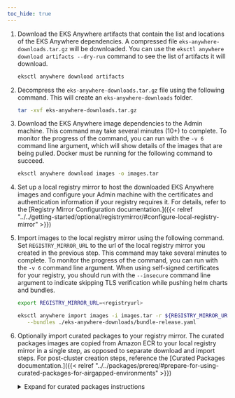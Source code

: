 ```yaml
---
toc_hide: true
---
```

1. Download the EKS Anywhere artifacts that contain the list and locations of the EKS Anywhere dependencies. A compressed file `eks-anywhere-downloads.tar.gz` will be downloaded. You can use the `eksctl anywhere download artifacts --dry-run` command to see the list of artifacts it will download.
   ```bash
   eksctl anywhere download artifacts
   ```
   
1. Decompress the `eks-anywhere-downloads.tar.gz` file using the following command. This will create an `eks-anywhere-downloads` folder.
   ```bash
   tar -xvf eks-anywhere-downloads.tar.gz
   ```

1. Download the EKS Anywhere image dependencies to the Admin machine. This command may take several minutes (10+) to complete. To monitor the progress of the command, you can run with the `-v 6` command line argument, which will show details of the images that are being pulled. Docker must be running for the following command to succeed.
   ```bash
   eksctl anywhere download images -o images.tar
   ```

1. Set up a local registry mirror to host the downloaded EKS Anywhere images and configure your Admin machine with the certificates and authentication information if your registry requires it. For details, refer to the [Registry Mirror Configuration documentation.]({{< relref "../../getting-started/optional/registrymirror/#configure-local-registry-mirror" >}})

1. Import images to the local registry mirror using the following command. Set `REGISTRY_MIRROR_URL` to the url of the local registry mirror you created in the previous step. This command may take several minutes to complete. To monitor the progress of the command, you can run with the `-v 6` command line argument. When using self-signed certificates for your registry, you should run with the `--insecure` command line argument to indicate skipping TLS verification while pushing helm charts and bundles.
   ```bash
   export REGISTRY_MIRROR_URL=<registryurl>
   ```
   ```bash
   eksctl anywhere import images -i images.tar -r ${REGISTRY_MIRROR_URL} \
      --bundles ./eks-anywhere-downloads/bundle-release.yaml
   ```

1. Optionally import curated packages to your registry mirror. The curated packages images are copied from Amazon ECR to your local registry mirror in a single step, as opposed to separate download and import steps. For post-cluster creation steps, reference the [Curated Packages documentation.]({{< relref "../../packages/prereq/#prepare-for-using-curated-packages-for-airgapped-environments" >}})
   
   <details>
      <summary>Expand for curated packages instructions</summary>

      If your EKS Anywhere cluster is running in an airgapped environment, and you set up a local registry mirror, you can copy curated packages from Amazon ECR to your local registry mirror with the following command.
      
      Set `$KUBEVERSION` to be equal to the `spec.kubernetesVersion` of your EKS Anywhere cluster specification.
      
      The `copy packages` command uses the credentials in your docker config file. So you must `docker login` to the source registries and the destination registry before running the command.
      
      When using self-signed certificates for your registry, you should run with the `--dst-insecure` command line argument to indicate skipping TLS verification while copying curated packages.

      ```bash
      eksctl anywhere copy packages \
        ${REGISTRY_MIRROR_URL}/curated-packages \
        --kube-version $KUBEVERSION \
        --src-chart-registry public.ecr.aws/eks-anywhere \
        --src-image-registry 783794618700.dkr.ecr.us-west-2.amazonaws.com
      ```
   </details>

